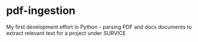 # pdf-ingestion
My first development effort in Python - parsing PDF and docx documents to extract relevant text for a project under SURVICE

